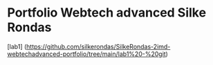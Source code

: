 # Portfolio Webtech advanced Silke Rondas

[lab1] (https://github.com/silkerondas/SilkeRondas-2imd-webtechadvanced-portfolio/tree/main/lab1%20-%20git)
